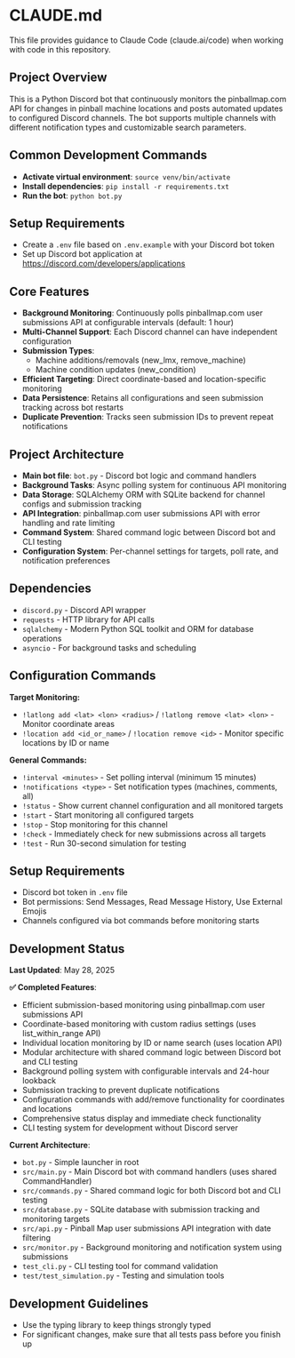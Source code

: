 # CLAUDE.md

This file provides guidance to Claude Code (claude.ai/code) when working with code in this repository.

## Project Overview
This is a Python Discord bot that continuously monitors the pinballmap.com API for changes in pinball machine locations and posts automated updates to configured Discord channels. The bot supports multiple channels with different notification types and customizable search parameters.

## Common Development Commands
- **Activate virtual environment**: `source venv/bin/activate`
- **Install dependencies**: `pip install -r requirements.txt`
- **Run the bot**: `python bot.py`

## Setup Requirements
- Create a `.env` file based on `.env.example` with your Discord bot token
- Set up Discord bot application at https://discord.com/developers/applications

## Core Features
- **Background Monitoring**: Continuously polls pinballmap.com user submissions API at configurable intervals (default: 1 hour)
- **Multi-Channel Support**: Each Discord channel can have independent configuration
- **Submission Types**: 
  - Machine additions/removals (new_lmx, remove_machine)
  - Machine condition updates (new_condition)
- **Efficient Targeting**: Direct coordinate-based and location-specific monitoring
- **Data Persistence**: Retains all configurations and seen submission tracking across bot restarts
- **Duplicate Prevention**: Tracks seen submission IDs to prevent repeat notifications

## Project Architecture
- **Main bot file**: `bot.py` - Discord bot logic and command handlers
- **Background Tasks**: Async polling system for continuous API monitoring
- **Data Storage**: SQLAlchemy ORM with SQLite backend for channel configs and submission tracking
- **API Integration**: pinballmap.com user submissions API with error handling and rate limiting
- **Command System**: Shared command logic between Discord bot and CLI testing
- **Configuration System**: Per-channel settings for targets, poll rate, and notification preferences

## Dependencies
- `discord.py` - Discord API wrapper
- `requests` - HTTP library for API calls
- `sqlalchemy` - Modern Python SQL toolkit and ORM for database operations
- `asyncio` - For background tasks and scheduling

## Configuration Commands
**Target Monitoring:**
- `!latlong add <lat> <lon> <radius>` / `!latlong remove <lat> <lon>` - Monitor coordinate areas
- `!location add <id_or_name>` / `!location remove <id>` - Monitor specific locations by ID or name

**General Commands:**
- `!interval <minutes>` - Set polling interval (minimum 15 minutes)
- `!notifications <type>` - Set notification types (machines, comments, all)
- `!status` - Show current channel configuration and all monitored targets
- `!start` - Start monitoring all configured targets
- `!stop` - Stop monitoring for this channel
- `!check` - Immediately check for new submissions across all targets
- `!test` - Run 30-second simulation for testing

## Setup Requirements
- Discord bot token in `.env` file
- Bot permissions: Send Messages, Read Message History, Use External Emojis
- Channels configured via bot commands before monitoring starts

## Development Status
**Last Updated**: May 28, 2025

**✅ Completed Features**:
- Efficient submission-based monitoring using pinballmap.com user submissions API
- Coordinate-based monitoring with custom radius settings (uses list_within_range API)
- Individual location monitoring by ID or name search (uses location API)
- Modular architecture with shared command logic between Discord bot and CLI testing
- Background polling system with configurable intervals and 24-hour lookback
- Submission tracking to prevent duplicate notifications
- Configuration commands with add/remove functionality for coordinates and locations
- Comprehensive status display and immediate check functionality
- CLI testing system for development without Discord server

**Current Architecture**:
- `bot.py` - Simple launcher in root
- `src/main.py` - Main Discord bot with command handlers (uses shared CommandHandler)
- `src/commands.py` - Shared command logic for both Discord bot and CLI testing
- `src/database.py` - SQLite database with submission tracking and monitoring targets
- `src/api.py` - Pinball Map user submissions API integration with date filtering
- `src/monitor.py` - Background monitoring and notification system using submissions
- `test_cli.py` - CLI testing tool for command validation
- `test/test_simulation.py` - Testing and simulation tools

## Development Guidelines
- Use the typing library to keep things strongly typed
- For significant changes, make sure that all tests pass before you finish up
